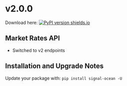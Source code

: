 # v2.0.0
Download here: [![PyPI version shields.io](https://img.shields.io/pypi/v/signal-ocean.svg)](https://pypi.python.org/pypi/signal-ocean/)

## Market Rates API

- Switched to v2 endpoints

## Installation and Upgrade Notes
Update your package with: `pip install signal-ocean -U`